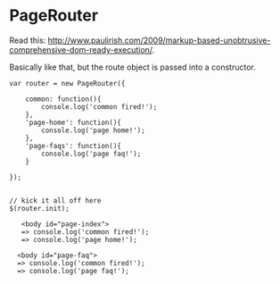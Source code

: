 # PageRouter

Read this: http://www.paulirish.com/2009/markup-based-unobtrusive-comprehensive-dom-ready-execution/.

Basically like that, but the route object is passed into a constructor.

    var router = new PageRouter({

        common: function(){
            console.log('common fired!');
        },
        'page-home': function(){
            console.log('page home!');
        },
        'page-faqs': function(){
            console.log('page faq!');
        }

    });


    // kick it all off here
    $(router.init);
    
       <body id="page-index"> 
       => console.log('common fired!');
       => console.log('page home!');
      
      <body id="page-faq">   
      => console.log('common fired!');
      => console.log('page faq!');